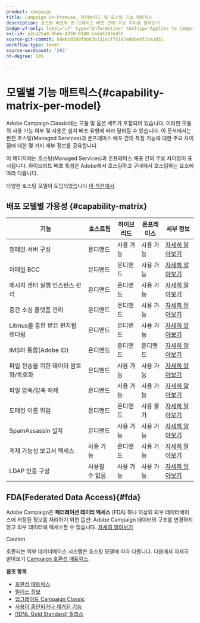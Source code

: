 ```yaml
---
product: campaign
title: Campaign On-Premise, 하이브리드 및 호스팅 기능 매트릭스
description: 호스팅 배포와 온-프레미스 배포 간의 주요 차이점 알아보기
badge-v7-only: label="v7" type="Informative" tooltip="Applies to Campaign Classic v7 only"
exl-id: a2c425a8-9bde-4259-9140-5ada5397ed5f
source-git-commit: 8debcd3d8fb883b3316cf75187a86bebf15a1d31
workflow-type: tm+mt
source-wordcount: '293'
ht-degree: 28%

---
```


# 모델별 기능 매트릭스{#capability-matrix-per-model}



Adobe Campaign Classic에는 모듈 및 옵션 세트가 포함되어 있습니다. 이러한 모듈의 사용 가능 여부 및 사용은 설치 배포 유형에 따라 달라질 수 있습니다. 이 문서에서는 완전 호스팅(Managed Services)과 온프레미스 배포 간의 특정 기능에 대한 주요 차이점에 대한 몇 가지 세부 정보를 공유합니다.

이 페이지에는 호스팅(Managed Services)과 온프레미스 배포 간의 주요 차이점이 표시됩니다. 하이브리드 배포 특성은 Adobe에서 호스팅하고 구내에서 호스팅하는 요소에 따라 다릅니다.

다양한 호스팅 모델이 도입되었습니다 [이 섹션에서](../../installation/using/hosting-models.md).

## 배포 모델별 가용성 {#capability-matrix}

| 기능 | 호스트됨 | 하이브리드 | 온프레미스 | 세부 정보 |
|-----------------------------------------------|------------------|-----------|---------------|-----------------------------------------------------------------------------------------------------------------------------------------------------------------------------------------------------------------------|
| 캠페인 서버 구성 | 온디맨드 | 사용 가능 | 사용 가능 | [자세히 알아보기](../../installation/using/the-server-configuration-file.md) |
| 이메일 BCC | 온디맨드 | 온디맨드 | 사용 가능 | [자세히 알아보기](../../installation/using/email-archiving.md) |
| 메시지 센터 실행 인스턴스 관리 | 온디맨드 | 온디맨드 | 사용 가능 | [자세히 알아보기](../../message-center/using/about-transactional-messaging.md) |
| 중간 소싱 플랫폼 관리 | 온디맨드 | 온디맨드 | 사용 가능 | [자세히 알아보기](../../installation/using/mid-sourcing-server.md) |
| Litmus를 통한 받은 편지함 렌더링 | 온디맨드 | 온디맨드 | 사용 가능 | [자세히 알아보기](../../delivery/using/inbox-rendering.md) |
| IMS와 통합(Adobe ID) | 온디맨드 | 온디맨드 | 온디맨드 | [자세히 알아보기](../../integrations/using/about-adobe-id.md) |
| 파일 전송을 위한 데이터 암호화/복호화 | 온디맨드 | 사용 가능 | 사용 가능 | [자세히 알아보기](../../platform/using/unzip-decrypt.md) |
| 파일 압축/압축 해제 | 온디맨드 | 사용 가능 | 사용 가능 | [자세히 알아보기](../../platform/using/unzip-decrypt.md) |
| 도메인 이름 위임 | 온디맨드 | 온디맨드 | 사용 불가 | [자세히 알아보기](https://experienceleague.adobe.com/docs/control-panel/using/subdomains-and-certificates/setting-up-new-subdomain.html?lang=ko) |
| SpamAssassin 설치 | 온디맨드 | 사용 가능 | 사용 가능 | [자세히 알아보기](../../delivery/using/spamassassin.md) |
| 게재 가능성 보고서 액세스 | 사용 가능 | 온디맨드 | 사용 가능 | [자세히 알아보기](../../delivery/using/monitoring-deliverability.md) |
| LDAP 인증 구성 | 사용할 수 없음 | 사용 가능 | 사용 가능 | [자세히 알아보기](../../installation/using/connecting-through-ldap.md) |


## FDA(Federated Data Access){#fda}

Adobe Campaign은 **페더레이션 데이터 액세스** (FDA) 하나 이상의 외부 데이터베이스에 저장된 정보를 처리하기 위한 옵션: Adobe Campaign 데이터의 구조를 변경하지 않고 외부 데이터에 액세스할 수 있습니다. [자세히 알아보기](../../installation/using/about-fda.md)

>[!CAUTION]
>
>호환되는 외부 데이터베이스 시스템은 호스팅 모델에 따라 다릅니다. 다음에서 자세히 알아보기 [Campaign 호환성 매트릭스](../../rn/using/compatibility-matrix.md).

**참조 항목**

* [호환성 매트릭스](../../rn/using/compatibility-matrix.md)
* [릴리스 정보](../../rn/using/latest-release.md)
* [업그레이드 Campaign Classic](../../rn/using/rn-overview.md)
* [사용이 중단되거나 제거된 기능](../../rn/using/deprecated-features.md)
* [[!DNL Gold Standard] 릴리스](../../rn/using/gold-standard.md)
